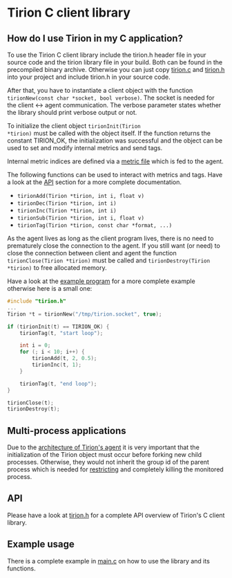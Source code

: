 # Tirion C client library

## How do I use Tirion in my C application?

To use the Tirion C client library include the tirion.h header file in your source code and the tirion library file in your build. Both can be found in the precompiled binary archive. Otherwise you can just copy [tirion.c](/clients/c-client/tirion.c) and [tirion.h](/clients/c-client/tirion.h) into your project and include tirion.h in your source code.

After that, you have to instantiate a client object with the function <code>tirionNew(const char *socket, bool verbose)</code>. The socket is needed for the client <-> agent communication. The verbose parameter states whether the library should print verbose output or not.

To initialize the client object <code>tirionInit(Tirion *tirion)</code> must be called with the object itself. If the function returns the constant TIRION_OK, the initialization was successful and the object can be used to set and modify internal metrics and send tags.

Internal metric indices are defined via a [metric file](/#metric-file) which is fed to the agent.

The following functions can be used to interact with metrics and tags. Have a look at the [API](#api) section for a more complete documentation.

* <code>tirionAdd(Tirion *tirion, int i, float v)</code>
* <code>tirionDec(Tirion *tirion, int i)</code>
* <code>tirionInc(Tirion *tirion, int i)</code>
* <code>tirionSub(Tirion *tirion, int i, float v)</code>
* <code>tirionTag(Tirion *tirion, const char *format, ...)</code>

As the agent lives as long as the client program lives, there is no need to prematurely close the connection to the agent. If you still want (or need) to close the connection between client and agent the function <code>tirionClose(Tirion *tirion)</code> must be called and <code>tirionDestroy(Tirion *tirion)</code> to free allocated memory.

Have a look at the [example program](#example-usage) for a more complete example otherwise here is a small one:

```c
#include "tirion.h"
...
Tirion *t = tirionNew("/tmp/tirion.socket", true);

if (tirionInit(t) == TIRION_OK) {
	tirionTag(t, "start loop");

	int i = 0;
	for (; i < 10; i++) {
		tirionAdd(t, 2, 0.5);
		tirionInc(t, 1);
	}

	tirionTag(t, "end loop");
}

tirionClose(t);
tirionDestroy(t);
```

## Multi-process applications

Due to the [architecture of Tirion's agent](/#how-does-tirion-work) it is very important that the initialization of the Tirion object must occur before forking new child processes. Otherwise, they would not inherit the group id of the parent process which is needed for [restricting](/tirion-agent#limits) and completely killing the monitored process.

## API

Please have a look at [tirion.h](/clients/c-client/tirion.h) for a complete API overview of Tirion's C client library.

## Example usage

There is a complete example in [main.c](/clients/c-client/main.c) on how to use the library and its functions.
